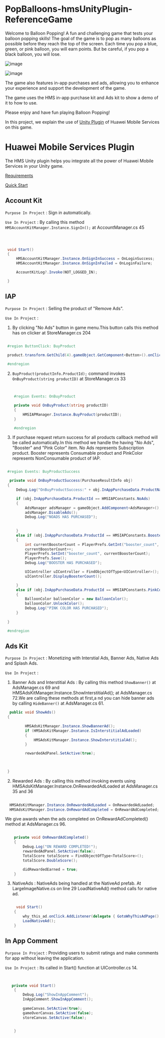 # PopBalloons-hmsUnityPlugin-ReferenceGame

Welcome to Balloon Popping! A fun and challenging game that tests your balloon popping skills! The goal of the game is to pop as many balloons as possible before they reach the top of the screen. Each time you pop a blue, green, or pink balloon, you will earn points. But be careful, if you pop a black balloon, you will lose.

![image](https://user-images.githubusercontent.com/41302444/212833336-379f9744-234c-41f9-a3b1-e5bca7090fa2.png)

![image](https://user-images.githubusercontent.com/41302444/212833190-836b31c5-f044-40ab-ad61-e9dca4c928b8.png)



The game also features in-app purchases and ads, allowing you to enhance your experience and support the development of the game.

The game uses the HMS in-app purchase kit and Ads kit to show a demo of it to how to use.

Please enjoy and have fun playing Balloon Popping!

In this project, we explain the use of [Unity Plugin](https://github.com/EvilMindDevs/hms-unity-plugin) of Huawei Mobile Services on this game.

# Huawei Mobile Services Plugin

The HMS Unity plugin helps you integrate all the power of Huawei Mobile Services in your Unity game.

[Requirements](https://evilminddevs.gitbook.io/hms-unity-plugin-beta/getting-started/what-you-will-need)

[Quick Start](https://evilminddevs.gitbook.io/hms-unity-plugin-beta/getting-started/quick-start)



## Account Kit

`Purpose In Project` :  Sign in automatically.


 `Use In Project` : By calling this method `HMSAccountKitManager.Instance.SignIn();` at AccountManager.cs 45

   ```csharp

    

    void Start()
    {
        HMSAccountKitManager.Instance.OnSignInSuccess = OnLoginSuccess;
        HMSAccountKitManager.Instance.OnSignInFailed = OnLoginFailure;

        AccountKitLog?.Invoke(NOT_LOGGED_IN);

    }


  ```



## IAP

`Purpose In Project` :  Selling the product of "Remove Ads".


 `Use In Project` : 
 
 1. By clicking "No Ads" button in game menu.This button calls this method has on clicker at StoreManager.cs 204

   ```csharp

    #region ButtonClick: BuyProduct

    product.transform.GetChild(4).gameObject.GetComponent<Button>().onClick.AddListener(delegate { BuyProduct(productInfo.ProductId); });
    
    #endregion

  ```

2. ` BuyProduct(productInfo.ProductId); ` command invokes `OnBuyProduct(string productID)` at StoreManager.cs 33


```csharp


    #region Events: OnBuyProduct

    private void OnBuyProduct(string productID)
    {
        HMSIAPManager.Instance.BuyProduct(productID);
    }

    #endregion


```

  3. If purchase request return success for all products callback method will be called automatically.In this method we handle the having "No Ads", "Booster" and "Pink Color" item. No Ads represents Subscription product. Booster represents Consumable product and PinkColor represents NonConsumable product of IAP.


   ```csharp

    #region Events: BuyProductSuccess

     private void OnBuyProductSuccess(PurchaseResultInfo obj)
    {
        Debug.Log("OnBuyProductSuccess:" + obj.InAppPurchaseData.ProductName);

        if (obj.InAppPurchaseData.ProductId == HMSIAPConstants.NoAds)
        {
            AdsManager adsManager = gameObject.AddComponent<AdsManager>();
            adsManager.DisableAds();
            Debug.Log("NOADS HAS PURCHASED");
            
            
        }
        else if (obj.InAppPurchaseData.ProductId == HMSIAPConstants.Booster)
        {
            int currentBoosterCount = PlayerPrefs.GetInt("booster_count", 0);
            currentBoosterCount++;
            PlayerPrefs.SetInt("booster_count", currentBoosterCount);
            PlayerPrefs.Save();
            Debug.Log("BOOSTER HAS PURCHASED");

            UIController uIController = FindObjectOfType<UIController>();
            uIController.DisplayBoosterCount();

        }
        else if (obj.InAppPurchaseData.ProductId == HMSIAPConstants.PinkColor)
        {
            BalloonColor balloonColor = new BalloonColor();
            balloonColor.UnlockColor();
            Debug.Log("PINK COLOR HAS PURCHASED");
        }
       
    }

    #endregion


  ```




## Ads Kit

`Purpose In Project` :  Monetizing with Interstial Ads, Banner Ads, Native Ads and Splash Ads.


`Use In Project` : 
 
 1. Banner Ads and Interstitial Ads : By calling this method `ShowBanner()` at AdsManager.cs 69 and HMSAdsKitManager.Instance.ShowInterstitialAd(); at AdsManager.cs 72.We are calling these methods at first,a nd you can hide banner ads by calling `HideBanner()` at AdsManager.cs 61.

   ```csharp
     public void ShowAds()
    {
        
            HMSAdsKitManager.Instance.ShowBannerAd();
            if (HMSAdsKitManager.Instance.IsInterstitialAdLoaded)
            {
                HMSAdsKitManager.Instance.ShowInterstitialAd();
            }

            rewardedAdPanel.SetActive(true);

       
        
    }
  ```


2. Rewarded Ads : By calling this method invoking events using HMSAdsKitManager.Instance.OnRewardedAdLoaded at AdsManager.cs 35 and 36  

```csharp
  
  HMSAdsKitManager.Instance.OnRewardedAdLoaded = OnRewardedAdLoaded;
  HMSAdsKitManager.Instance.OnRewardAdCompleted = OnRewardAdCompleted;

```
We give awards when the ads completed on  OnRewardAdCompleted() method at AdsManager.cs 96.

```csharp

    private void OnRewardAdCompleted()
    {
        Debug.Log("ON REWARD COMPLETED!");
        rewardedAdPanel.SetActive(false);
        TotalScore totalScore = FindObjectOfType<TotalScore>();
        totalScore.DoubleScore();

        didRewardedEarned = true;
    }

```

3. NativeAds : NativeAds being handled at the NativeAd prefab. At LargeImageNative.cs on line 29 LoadNativeAd() method calls for native ad.

```csharp

     void Start()
    {
        why_this_ad.onClick.AddListener(delegate { GotoWhyThisAdPage(); });
        LoadNativeAd();
    }

```
## In App Comment

`Purpose In Project` : Providing users to submit ratings and make comments for app without leaving the application.

 `Use In Project` : Its called in Start() function at UIController.cs 14.

```csharp
    

   private void Start()
    {
        Debug.Log("ShowInAppComment");
        InAppComment.ShowInAppComment();
        
        gameCanvas.SetActive(true);
        gameOverCanvas.SetActive(false);
        storeCanvas.SetActive(false);

        
    }

```

